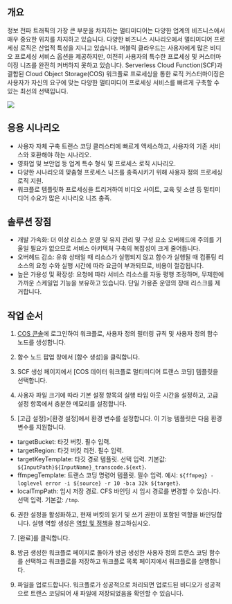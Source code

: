 ## 개요

정보 전파 트래픽의 가장 큰 부분을 차지하는 멀티미디어는 다양한 업계의 비즈니스에서 매우 중요한 위치를 차지하고 있습니다. 다양한 비즈니스 시나리오에서 멀티미디어 프로세싱 로직은 산업적 특성을 지니고 있습니다. 퍼블릭 클라우드는 사용자에게 많은 비디오 프로세싱 서비스 옵션을 제공하지만, 여전히 사용자의 특수한 프로세싱 및 커스터마이징 니즈를 완전히 커버하지 못하고 있습니다. Serverless Cloud Function(SCF)과 결합된 Cloud Object Storage(COS) 워크플로 프로세싱을 통한 로직 커스터마이징은 사용자가 자신의 요구에 맞는 다양한 멀티미디어 프로세싱 서비스를 빠르게 구축할 수 있는 최선의 선택입니다.

![](https://qcloudimg.tencent-cloud.cn/raw/ba4c5169a249015ca11d190c98b0f9c8.png)

## 응용 시나리오

- 사용자 자체 구축 트랜스 코딩 클러스터에 빠르게 액세스하고, 사용자의 기존 서비스와 호환해야 하는 시나리오.
- 영화업 및 보안업 등 업계 특수 형식 및 프로세스 로직 시나리오.
- 다양한 시나리오의 맞춤형 프로세스 니즈를 충족시키기 위해 사용자 정의 프로세싱 로직 지원.
- 워크플로 템플릿화 프로세싱을 트리거하여 비디오 사이트, 교육 및 소셜 등 멀티미디어 수요가 많은 시나리오 니즈 충족.

## 솔루션 장점

- 개발 가속화: 더 이상 리소스 운영 및 유지 관리 및 구성 요소 오버헤드에 주의를 기울일 필요가 없으므로 서비스 아키텍처 구축의 복잡성이 크게 줄어듭니다.
- 오버헤드 감소: 유휴 상태일 때 리소스가 실행되지 않고 함수가 실행될 때 컴퓨팅 리소스의 요청 수와 실행 시간에 따라 요금이 부과되므로, 비용이 절감됩니다.
- 높은 가용성 및 확장성: 요청에 따라 서비스 리소스를 자동 평행 조정하며, 무제한에 가까운 스케일업 기능을 보유하고 있습니다. 단일 가용존 운영의 장애 리스크를 제거합니다.


## 작업 순서

1. [COS 콘솔](https://console.cloud.tencent.com/cos5)에 로그인하여 워크플로, 사용자 정의 필터링 규칙 및 사용자 정의 함수 노드를 생성합니다.

2. 함수 노드 팝업 창에서 [함수 생성]을 클릭합니다.

3. SCF 생성 페이지에서 [COS 데이터 워크플로 멀티미디어 트랜스 코딩] 템플릿을 선택합니다.

4. 사용자 파일 크기에 따라 기본 설정 항목의 실행 타임 아웃 시간을 설정하고, 고급 설정 항목에서 충분한 메모리를 설정합니다.
5. [고급 설정]>[환경 설정]에서 환경 변수를 설정합니다. 이 기능 템플릿은 다음 환경 변수를 지원합니다.
 - targetBucket: 타깃 버킷. 필수 입력.
 - targetRegion: 타깃 버킷 리전. 필수 입력.
 - targetKeyTemplate: 타깃 경로 템플릿. 선택 입력. 기본값: `${InputPath}${InputName}_transcode.${ext}`.
 - ffmpegTemplate: 트랜스 코딩 명령어 템플릿. 필수 입력. 예시: `${ffmpeg} -loglevel error -i ${source} -r 10 -b:a 32k ${target}`.
 - localTmpPath: 임시 저장 경로. CFS 바인딩 시 임시 경로를 변경할 수 있습니다. 선택 입력. 기본값: `/tmp`.

6. 권한 설정을 활성화하고, 현재 버킷의 읽기 및 쓰기 권한이 포함된 역할을 바인딩합니다. 실행 역할 생성은 [역할 및 정책](https://intl.cloud.tencent.com/document/product/583/38176)을 참고하십시오.

7. [완료]를 클릭합니다.
8. 방금 생성한 워크플로 페이지로 돌아가 방금 생성한 사용자 정의 트랜스 코딩 함수를 선택하고 워크플로를 저장하고 워크플로 목록 페이지에서 워크플로를 실행합니다.

9. 파일을 업로드합니다. 워크플로가 성공적으로 처리되면 업로드된 비디오가 성공적으로 트랜스 코딩되어 새 파일에 저장되었음을 확인할 수 있습니다.



